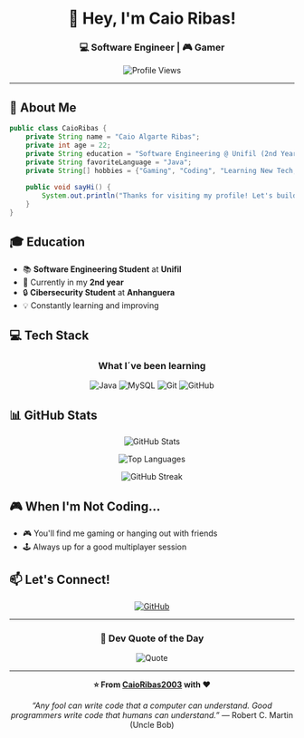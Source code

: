 <div align="center">

# 👋 Hey, I'm Caio Ribas!

### 💻 Software Engineer | 🎮 Gamer 

![Profile Views](https://komarev.com/ghpvc/?username=CaioRibas2003&color=blueviolet&style=flat-square)

</div>

---

## 🚀 About Me

```java
public class CaioRibas {
    private String name = "Caio Algarte Ribas";
    private int age = 22;
    private String education = "Software Engineering @ Unifil (2nd Year)";
    private String favoriteLanguage = "Java";
    private String[] hobbies = {"Gaming", "Coding", "Learning New Tech, soccer"};
    
    public void sayHi() {
        System.out.println("Thanks for visiting my profile! Let's build something amazing! 🚀");
    }
}
```

## 🎓 Education

- 📚 **Software Engineering Student** at **Unifil**
- 🎯 Currently in my **2nd year**
- 🔒 **Cibersecurity Student** at **Anhanguera**
- 💡 Constantly learning and improving

## 💻 Tech Stack

<div align="center">

### What I´ve been learning
![Java](https://img.shields.io/badge/Java-%23ED8B00.svg?style=for-the-badge&logo=openjdk&logoColor=white)
![MySQL](https://img.shields.io/badge/MySQL-%2300f.svg?style=for-the-badge&logo=mysql&logoColor=white)
![Git](https://img.shields.io/badge/Git-%23F05033.svg?style=for-the-badge&logo=git&logoColor=white)
![GitHub](https://img.shields.io/badge/GitHub-%23121011.svg?style=for-the-badge&logo=github&logoColor=white)

</div>

## 📊 GitHub Stats

<div align="center">
  
![GitHub Stats](https://github-readme-stats.vercel.app/api?username=CaioRibas2003&show_icons=true&theme=radical&hide_border=true&bg_color=0D1117&title_color=F85D7F&icon_color=F8D866)

![Top Languages](https://github-readme-stats.vercel.app/api/top-langs/?username=CaioRibas2003&layout=compact&theme=radical&hide_border=true&bg_color=0D1117&title_color=F85D7F&icon_color=F8D866)

![GitHub Streak](https://github-readme-streak-stats.herokuapp.com/?user=CaioRibas2003&theme=radical&hide_border=true&background=0D1117&stroke=F85D7F&ring=F8D866&fire=F85D7F&currStreakLabel=F85D7F)

</div>

## 🎮 When I'm Not Coding...

- 🎮 You'll find me gaming or hanging out with friends
- 🕹️ Always up for a good multiplayer session


## 📫 Let's Connect!

<div align="center">

[![GitHub](https://img.shields.io/badge/GitHub-CaioRibas2003-181717?style=for-the-badge&logo=github)](https://github.com/CaioRibas2003)

</div>

---

<div align="center">

### 💭 Dev Quote of the Day
![Quote](https://quotes-github-readme.vercel.app/api?type=horizontal&theme=radical)

</div>

---

<div align="center">
  
**⭐️ From [CaioRibas2003](https://github.com/CaioRibas2003) with ❤️**

*“Any fool can write code that a computer can understand. Good programmers write code that humans can understand.”*
— Robert C. Martin (Uncle Bob)

</div>
